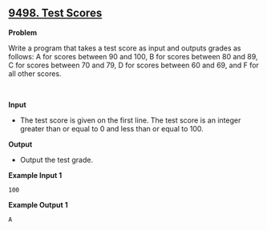 ## [9498. Test Scores](https://www.acmicpc.net/problem/9498)

**Problem**

Write a program that takes a test score as input and outputs grades as follows: A for scores between 90 and 100, B for scores between 80 and 89, C for scores between 70 and 79, D for scores between 60 and 69, and F for all other scores.

<br/>

**Input**

- The test score is given on the first line. The test score is an integer greater than or equal to 0 and less than or equal to 100.

**Output**

- Output the test grade.

**Example Input 1**

```
100
```

**Example Output 1**

```
A
```
